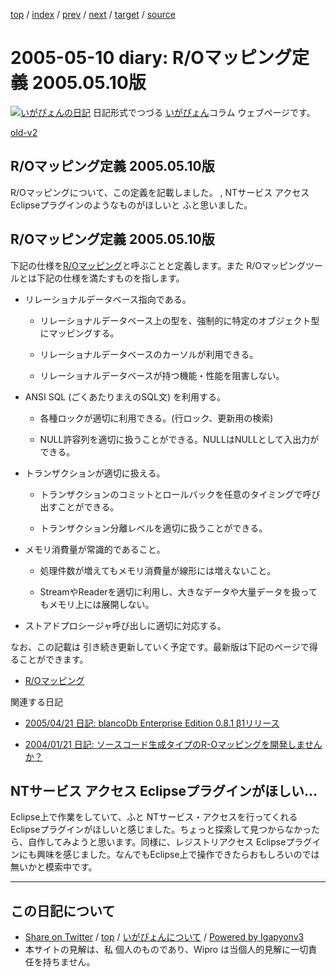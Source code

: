 [top](../index.html) 
 / [index](index.html) 
 / [prev](ig050509.html) 
 / [next](ig050511.html) 
 / [target](http://www.igapyon.jp/igapyon/diary/2005/ig050510.html) 
 / [source](https://github.com/igapyon/diary/blob/master/2005/ig050510.src.md) 

2005-05-10 diary: R/Oマッピング定義 2005.05.10版
=====================================================================================================
[![いがぴょんの日記](http://www.igapyon.jp/igapyon/diary/images/iga200306s.jpg "いがぴょん")](http://www.igapyon.jp/igapyon/diary/memo/memoigapyon.html) 日記形式でつづる [いがぴょん](http://www.igapyon.jp/igapyon/diary/memo/memoigapyon.html)コラム ウェブページです。

[old-v2](ig050510-orig.html)

## R/Oマッピング定義 2005.05.10版

R/Oマッピングについて、この定義を記載しました。 , NTサービス アクセス Eclipseプラグインのようなものがほしいと ふと思いました。


## R/Oマッピング定義 2005.05.10版

下記の仕様を[R/Oマッピング](http://www.igapyon.jp/igapyon/diary/keyword/romap.html)と呼ぶことと定義します。また R/Oマッピングツールとは下記の仕様を満たすものを指します。

* リレーショナルデータベース指向である。
  
  * リレーショナルデータベース上の型を、強制的に特定のオブジェクト型にマッピングする。
    
  * リレーショナルデータベースのカーソルが利用できる。
    
  * リレーショナルデータベースが持つ機能・性能を阻害しない。
  

  
* ANSI SQL (ごくあたりまえのSQL文) を利用する。
  
  * 各種ロックが適切に利用できる。(行ロック、更新用の検索)
    
  * NULL許容列を適切に扱うことができる。NULLはNULLとして入出力ができる。
  

  
* トランザクションが適切に扱える。
  
  * トランザクションのコミットとロールバックを任意のタイミングで呼び出すことができる。
    
  * トランザクション分離レベルを適切に扱うことができる。
  

  
* メモリ消費量が常識的であること。
  
  * 処理件数が増えてもメモリ消費量が線形には増えないこと。
    
  * StreamやReaderを適切に利用し、大きなデータや大量データを扱ってもメモリ上には展開しない。
  

  
* ストアドプロシージャ呼び出しに適切に対応する。

なお、この記載は 引き続き更新していく予定です。最新版は下記のページで得ることができます。

* [R/Oマッピング](http://www.igapyon.jp/igapyon/diary/keyword/romap.html)

関連する日記

* [2005/04/21 日記: blancoDb Enterprise Edition 0.8.1 β1リリース](ig050421.html)
  
* [2004/01/21 日記: ソースコード生成タイプのR-Oマッピングを開発しませんか？](../2004/ig040121.html)

## NTサービス アクセス Eclipseプラグインがほしい…

Eclipse上で作業をしていて、ふと NTサービス・アクセスを行ってくれる Eclipseプラグインがほしいと感じました。ちょっと探索して見つからなかったら、自作してみようと思います。同様に、レジストリアクセス Eclipseプラグインにも興味を感じました。なんでもEclipse上で操作できたらおもしろいのでは無いかと模索中です。


----------------------------------------------------------------------------------------------------

## この日記について

* [Share on Twitter](https://twitter.com/intent/tweet?hashtags=igapyon%2Cdiary%2C%E3%81%84%E3%81%8C%E3%81%B4%E3%82%87%E3%82%93&text=R%2FO%E3%83%9E%E3%83%83%E3%83%94%E3%83%B3%E3%82%B0%E5%AE%9A%E7%BE%A9+2005.05.10%E7%89%88&url=http%3A%2F%2Fwww.igapyon.jp%2Figapyon%2Fdiary%2F2005%2Fig050510.html) / [top](../index.html) / [いがぴょんについて](http://www.igapyon.jp/igapyon/diary/memo/memoigapyon.html) / [Powered by Igapyonv3](https://github.com/igapyon/igapyonv3)
* 本サイトの見解は、私 個人のものであり、Wipro は当個人的見解に一切責任を持ちません。 
